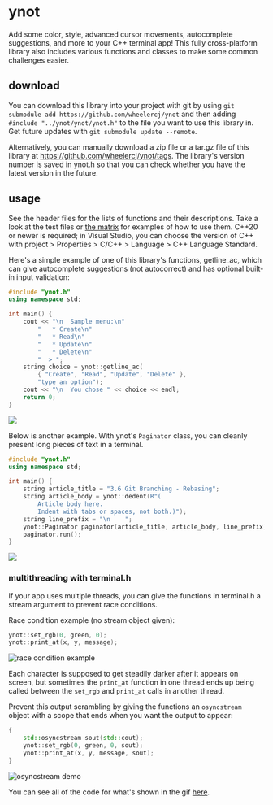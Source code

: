 # ynot

Add some color, style, advanced cursor movements, autocomplete suggestions, and more to your C++ terminal app! This fully cross-platform library also includes various functions and classes to make some common challenges easier.

## download

You can download this library into your project with git by using `git submodule add https://github.com/wheelercj/ynot` and then adding `#include "../ynot/ynot/ynot.h"` to the file you want to use this library in. Get future updates with `git submodule update --remote`.

Alternatively, you can manually download a zip file or a tar.gz file of this library at https://github.com/wheelercj/ynot/tags. The library's version number is saved in ynot.h so that you can check whether you have the latest version in the future.

## usage

See the header files for the lists of functions and their descriptions. Take a look at the test files or [the matrix](https://github.com/wheelercj/the-matrix) for examples of how to use them. C++20 or newer is required; in Visual Studio, you can choose the version of C++ with project > Properties > C/C++ > Language > C++ Language Standard.

Here's a simple example of one of this library's functions, getline_ac, which can give autocomplete suggestions (not autocorrect) and has optional built-in input validation:

```cpp
#include "ynot.h"
using namespace std;

int main() {
    cout << "\n  Sample menu:\n"
        "   * Create\n"
        "   * Read\n"
        "   * Update\n"
        "   * Delete\n"
        "  > ";
    string choice = ynot::getline_ac(
        { "Create", "Read", "Update", "Delete" },
        "type an option");
    cout << "\n  You chose " << choice << endl;
    return 0;
}
```

![](https://media.giphy.com/media/Rqoco5DR2a2AjDAqtX/giphy.gif)

Below is another example. With ynot's `Paginator` class, you can cleanly present long pieces of text in a terminal.

```cpp
#include "ynot.h"
using namespace std;

int main() {
	string article_title = "3.6 Git Branching - Rebasing";
	string article_body = ynot::dedent(R"(
		Article body here.
		Indent with tabs or spaces, not both.)");
	string line_prefix = "\n    ";
	ynot::Paginator paginator(article_title, article_body, line_prefix);
	paginator.run();
}
```

![](https://media.giphy.com/media/tAn8Pis7lLUfA39MFa/giphy.gif)

### multithreading with terminal.h

If your app uses multiple threads, you can give the functions in terminal.h a stream argument to prevent race conditions.

Race condition example (no stream object given):

```cpp
ynot::set_rgb(0, green, 0);
ynot::print_at(x, y, message);
```

![race condition example](https://media.giphy.com/media/Zvfk7gsfI0n4dB4dkG/giphy.gif)

Each character is supposed to get steadily darker after it appears on screen, but sometimes the `print_at` function in one thread ends up being called between the `set_rgb` and `print_at` calls in another thread.

Prevent this output scrambling by giving the functions an `osyncstream` object with a scope that ends when you want the output to appear:

```cpp
{
    std::osyncstream sout(std::cout);
    ynot::set_rgb(0, green, 0, sout);
    ynot::print_at(x, y, message, sout);
}
```

![osyncstream demo](https://media.giphy.com/media/iArQ9LLVS30McyVR3u/giphy.gif)

You can see all of the code for what's shown in the gif [here](https://github.com/wheelercj/the-matrix).
